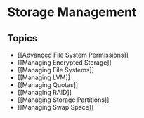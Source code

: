 # Storage Management

## Topics

- [[Advanced File System Permissions]]
- [[Managing Encrypted Storage]]
- [[Managing File Systems]]
- [[Managing LVM]]
- [[Managing Quotas]]
- [[Managing RAID]]
- [[Managing Storage Partitions]]
- [[Managing Swap Space]]

